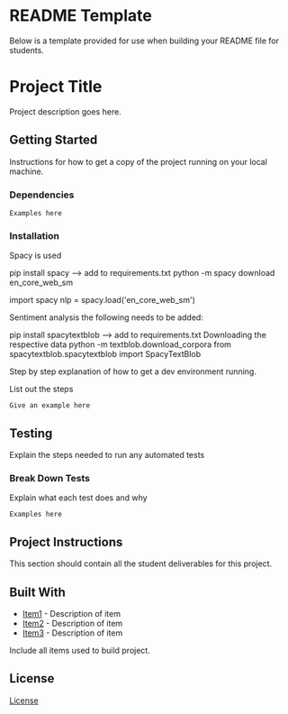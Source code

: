 # README Template

Below is a template provided for use when building your README file for students.

# Project Title

Project description goes here.

## Getting Started

Instructions for how to get a copy of the project running on your local machine.

### Dependencies

```
Examples here
```

### Installation

Spacy is used


pip install spacy --> add to requirements.txt
python -m spacy download en_core_web_sm

import spacy
nlp = spacy.load('en_core_web_sm')

Sentiment analysis the following needs to be added:

pip install spacytextblob --> add to requirements.txt
Downloading the respective data
python -m textblob.download_corpora
from spacytextblob.spacytextblob import SpacyTextBlob

Step by step explanation of how to get a dev environment running.

List out the steps

```
Give an example here
```

## Testing

Explain the steps needed to run any automated tests

### Break Down Tests

Explain what each test does and why

```
Examples here
```

## Project Instructions

This section should contain all the student deliverables for this project.

## Built With

* [Item1](www.item1.com) - Description of item
* [Item2](www.item2.com) - Description of item
* [Item3](www.item3.com) - Description of item

Include all items used to build project.

## License

[License](LICENSE.txt)
